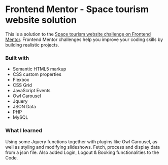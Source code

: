 # Frontend Mentor - Space tourism website solution

This is a solution to the [Space tourism website challenge on Frontend Mentor](https://www.frontendmentor.io/challenges/space-tourism-multipage-website-gRWj1URZ3). Frontend Mentor challenges help you improve your coding skills by building realistic projects. 

### Built with

- Semantic HTML5 markup
- CSS custom properties
- Flexbox
- CSS Grid
- JavaScript Events
- Owl Carousel
- Jquery
- JSON Data
- PHP
- MySQL

### What I learned

Using some Jquery functions together with plugins like Owl Carousel, as well as styling and modifying slideshows. Fetch, process and display data from a json file. Also added Login, Logout & Booking functionalities to the Code.
